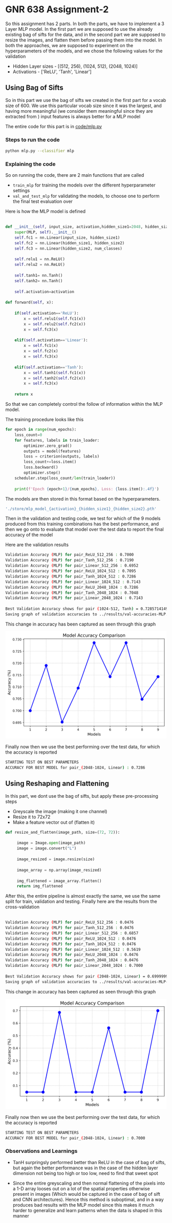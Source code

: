 # GNR 638 Assignment-2

So this assignment has 2 parts. In both the parts, we have to implement a 3 Layer MLP model. In the first part we are supposed to use the already existing bag of sifts for the data, and in the second part we are supposed to resize the images, and flatten them before passing them into the model. In both the approaches, we are supposed to experiment on the hyperparameters of the models, and we chose the following values for the validation

- Hidden Layer sizes - [(512, 256), (1024, 512), (2048, 1024)]
- Activations - ['ReLU', 'Tanh', 'Linear']

## Using Bag of Sifts

So in this part we use the bag of sifts we created in the first part for a vocab size of 600. We use this particular vocab size since it was the largest, and having more meaningful (we consider them meaningful since they are extracted from ) input features is always better for a MLP model

The entire code for this part is in [code/mlp.py](./code/mlp.py)

### Steps to run the code

```bash
python mlp.py --classifier mlp
```

### Explaining the code

So on running the code, there are 2 main functions that are called
- `train_mlp` for training the models over the different hyperparameter settings
- `val_and_test_mlp` for validating the models, to choose one to perform the final test evaluation over

Here is how the MLP model is defined

```python

def __init__(self, input_size, activation,hidden_size1=2048, hidden_size2=1024, num_classes=21):
    super(MLP, self).__init__()
    self.fc1 = nn.Linear(input_size, hidden_size1)
    self.fc2 = nn.Linear(hidden_size1, hidden_size2)
    self.fc3 = nn.Linear(hidden_size2, num_classes)
    
    self.relu1 = nn.ReLU()
    self.relu2 = nn.ReLU()

    self.tanh1= nn.Tanh()
    self.tanh2= nn.Tanh()

    self.activation=activation

def forward(self, x):

    if(self.activation=='ReLU'):
        x = self.relu1(self.fc1(x))
        x = self.relu2(self.fc2(x))
        x = self.fc3(x)
    
    elif(self.activation=='Linear'):
        x = self.fc1(x)
        x = self.fc2(x)
        x = self.fc3(x)
    
    elif(self.activation=='Tanh'):
        x = self.tanh1(self.fc1(x))
        x = self.tanh2(self.fc2(x))
        x = self.fc3(x)

    return x
```

So that we can completely control the follow of information within the MLP model. 

The training procedure looks like this

```python
for epoch in range(num_epochs):
    loss_count=0
    for features, labels in train_loader:
        optimizer.zero_grad()
        outputs = model(features)
        loss = criterion(outputs, labels)
        loss_count+=loss.item()
        loss.backward()
        optimizer.step()
    scheduler.step(loss_count/len(train_loader))

    print(f'Epoch {epoch+1}/{num_epochs}, Loss: {loss.item():.4f}')
```
            

The models are then stored in this format based on the hyperparameters.

```bash
'./store/mlp_model_{activation}_{hidden_size1}_{hidden_size2}.pth'
```

Then in the validation and testing code, we test for which of the 9 models produced from this training combinations has the best performance, and then we go onto to evaluate that model over the test data to report the final accuracy of the model

Here are the validation results

```bash
Validation Accuracy (MLP) for pair_ReLU_512_256 : 0.7000
Validation Accuracy (MLP) for pair_Tanh_512_256 : 0.7190
Validation Accuracy (MLP) for pair_Linear_512_256 : 0.6952
Validation Accuracy (MLP) for pair_ReLU_1024_512 : 0.7095
Validation Accuracy (MLP) for pair_Tanh_1024_512 : 0.7286
Validation Accuracy (MLP) for pair_Linear_1024_512 : 0.7143
Validation Accuracy (MLP) for pair_ReLU_2048_1024 : 0.7286
Validation Accuracy (MLP) for pair_Tanh_2048_1024 : 0.7048
Validation Accuracy (MLP) for pair_Linear_2048_1024 : 0.7143

Best Validation Accuracy shows for pair (1024-512, Tanh) = 0.7285714149475098
Saving graph of validation accuracies to ../results/val-accuracies-MLP.png
```

This change in accuracy has been captured as seen through this graph

![Validation accuracy](./results/val-accuracies-MLP.png)

Finally now then we use the best performing over the test data, for which the accuracy is reported

```bash
STARTING TEST ON BEST PARAMETERS
ACCURACY FOR BEST MODEL for pair_(2048-1024, Linear) : 0.7286
```

## Using Reshaping and Flattening

In this part, we dont use the bag of sifts, but apply these pre-processing steps
- Greyscale the image (making it one channel)
- Resize it to 72x72 
- Make a feature vector out of (flatten it)

```python
def resize_and_flatten(image_path, size=(72, 72)):

     image = Image.open(image_path)
     image = image.convert("L")

     image_resized = image.resize(size)

     image_array = np.array(image_resized)

     img_flattened = image_array.flatten()
     return img_flattened
```

After this, the entire pipeline is almost exactly the same, we use the same split for train, validation and testing. Finally here are the results from the cross-validation

```bash

Validation Accuracy (MLP) for pair_ReLU_512_256 : 0.0476
Validation Accuracy (MLP) for pair_Tanh_512_256 : 0.0476
Validation Accuracy (MLP) for pair_Linear_512_256 : 0.6857
Validation Accuracy (MLP) for pair_ReLU_1024_512 : 0.0476
Validation Accuracy (MLP) for pair_Tanh_1024_512 : 0.0476
Validation Accuracy (MLP) for pair_Linear_1024_512 : 0.5619
Validation Accuracy (MLP) for pair_ReLU_2048_1024 : 0.0476
Validation Accuracy (MLP) for pair_Tanh_2048_1024 : 0.0476
Validation Accuracy (MLP) for pair_Linear_2048_1024 : 0.7000

Best Validation Accuracy shows for pair (2048-1024, Linear) = 0.699999988079071
Saving graph of validation accuracies to ../results/val-accuracies-MLP-flattened.png  

```

This change in accuracy has been captured as seen through this graph

![Flattened Validation accuracy](./results/val-accuracies-MLP-flattened.png)

Finally now then we use the best performing over the test data, for which the accuracy is reported


```bash
STARTING TEST ON BEST PARAMETERS
ACCURACY FOR BEST MODEL for pair_(2048-1024, Linear) : 0.7000
```



### Observations and Learnings

- TanH surpringsly performed better than ReLU in the case of bag of sifts, but again the better performance was in the case of the hidden layer dimension not being too high or too low, need to find that sweet spot

- Since the entire greyscaling and then normal flattening of the pixels into a 1-D array looses out on a lot of the spatial properties otherwise present in images (Which would be captured in the case of bag of sift and CNN architectures). Hence this method is suboptimal, and in a way produces bad results with the MLP model since this makes it much harder to generalize and learn patterns when the data is shaped in this manner
